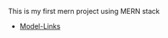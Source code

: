 This  is  my first mern project using MERN stack 
- [Model-Links](https://app.eraser.io/workspace/YtPqZ1VogxGy1jzIDkzj)